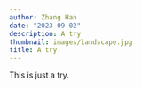 ```yaml
---
author: Zhang Han
date: "2023-09-02"
description: A try
thumbnail: images/landscape.jpg
title: A try
---
```

 This is just a try.